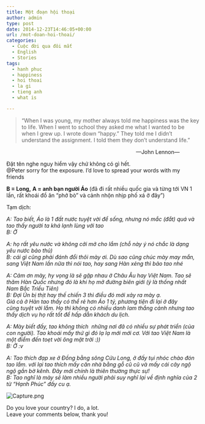 ```yaml
---
title: Một đoạn hội thoại
author: admin
type: post
date: 2014-12-23T14:46:05+00:00
url: /mot-doan-hoi-thoai/
categories:
  - Cuộc đời qua đôi mắt
  - English
  - Stories
tags:
  - hanh phuc
  - happiness
  - hoi thoai
  - la gi
  - tieng anh
  - what is

---
```

<blockquote class="words">
  <p>
    “When I was young, my mother always told me happiness was the key to life. When I went to school they asked me what I wanted to be when I grew up. I wrote down “happy.” They told me I didn’t understand the assignment. I told them they don’t understand life.”
  </p>
</blockquote>

<div class="source">
                                                                                        &#8212;John Lennon&#8212;
</div>

Đặt tên nghe nguy hiểm vậy chứ không có gì hết.  
@Peter sorry for the exposure. I&#8217;d love to spread your words with my friends

**B = Long,** **A = anh bạn người Áo** (đã đi rất nhiều quốc gia và từng tới VN 1 lần, rất khoái đồ ăn &#8220;phở bò&#8221; và cảnh nhộn nhịp phố xá ở đây&#8221;)

Tạm dịch:

_A: Tao biết, Áo là 1 đất nước tuyệt vời để sống, nhưng nó mắc (đắt) quá và tao thấy người ta khá lạnh lùng với tao_  
_B: Ờ_

_A: họ rất yêu nước và không cởi mở cho lắm (chỗ này ý nó chắc là dạng yêu nước bảo thủ)_  
_B: cái gì cũng phải đánh đổi thôi mày ơi. Dù sao cũng chúc mày may mắn, sang Việt Nam lần nữa thì nói tao, hay sang Hàn xẻng thì bảo tao nhé_

_A: Cảm ơn mày, hy vọng là sẽ gặp nhau ở Châu Âu hay Việt Nam. Tao sẽ thăm Hàn Quốc nhưng đó là khi họ mở đường biên giới (ý là thống nhất Nam Bắc Triều Tiên)_  
_B: Đợi Ủn bị thịt hay thế chiến 3 thì điều đó mới xảy ra mày ạ._  
_Giá cả ở Hàn tao thấy có thể rẻ hơn Áo 1 tý, phương tiện đi lại ở đây cũng tuyệt vời lắm. Họ thì không có nhiều danh lam thắng cảnh nhưng tao thấy dịch vụ họ rất tốt để hấp dẫn khách du lịch._

_A: Mày biết đấy, tao không thích  những nơi đã có nhiều sự phát triển (của con người). Tao khoái mấy thứ gì đó lạ lạ mới mới cơ. Với tao Việt Nam là một điểm đến toẹt vời ông mặt trời :))_  
_B: Ờ :v_

_A: Tao thích đạp xe ở Đồng bằng sông Cửu Long, ở đấy tụi nhóc chào đón tao lắm. với lại tao thích mấy căn nhà bằng gỗ cũ cũ và mấy cái cây ngộ ngộ gần bờ kênh. Đây mới chính là thiên thường thực sự!_  
_B: Tao nghĩ là mày sẽ làm nhiều người phải suy nghĩ lại về định nghĩa của 2 từ &#8220;Hạnh Phúc&#8221; đấy cu ạ._


![Capture.png](/wp-content/uploads/2014/12/Capture.png)

Do you love your country? I do, a lot.  
Leave your comments below, thank you!

 [1]: ../wp-content/uploads/2014/12/Capture.png
